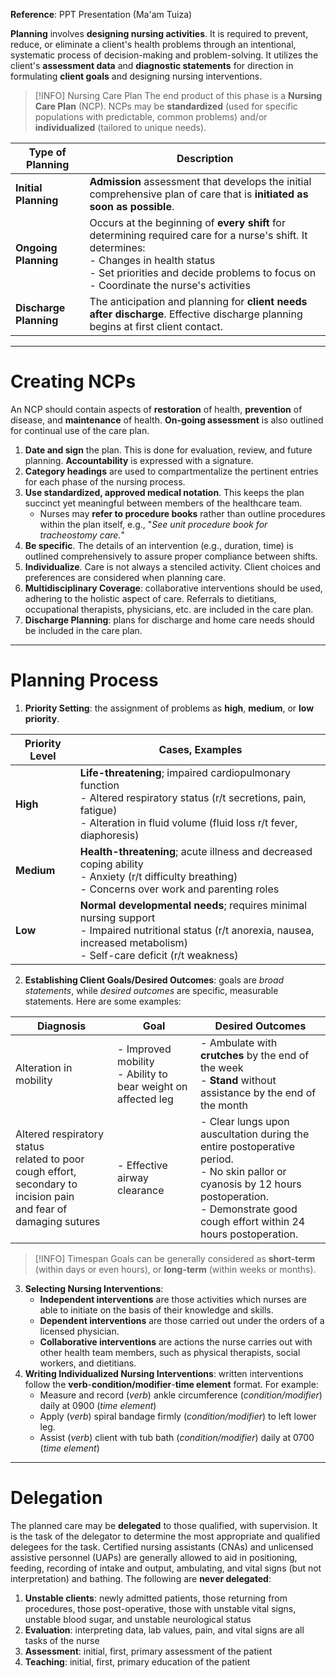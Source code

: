 **Reference**: PPT Presentation (Ma'am Tuiza)

**Planning** involves **designing nursing activities**. It is required to prevent, reduce, or eliminate a client's health problems through an intentional, systematic process of decision-making and problem-solving. It utilizes the client's **assessment data** and **diagnostic statements** for direction in formulating **client goals** and designing nursing interventions.
>[!INFO] Nursing Care Plan
>The end product of this phase is a **Nursing Care Plan** (NCP). NCPs may be **standardized** (used for specific populations with predictable, common problems) and/or **individualized** (tailored to unique needs).

| Type of Planning       | Description                                                                                                                                                                                                                           |
| ---------------------- | ------------------------------------------------------------------------------------------------------------------------------------------------------------------------------------------------------------------------------------- |
| **Initial Planning**   | **Admission** assessment that develops the initial comprehensive plan of care that is **initiated as soon as possible**.                                                                                                              |
| **Ongoing Planning**   | Occurs at the beginning of **every shift** for determining required care for a nurse's shift. It determines:<br>- Changes in health status<br>- Set priorities and decide problems to focus on<br>- Coordinate the nurse's activities |
| **Discharge Planning** | The anticipation and planning for **client needs after discharge**. Effective discharge planning begins at first client contact.                                                                                                      |

___
# Creating NCPs
An NCP should contain aspects of **restoration** of health, **prevention** of disease, and **maintenance** of health. **On-going assessment** is also outlined for continual use of the care plan.
1. **Date and sign** the plan. This is done for evaluation, review, and future planning. **Accountability** is expressed with a signature.
2. **Category headings** are used to compartmentalize the pertinent entries for each phase of the nursing process.
3. **Use standardized, approved medical notation**. This keeps the plan succinct yet meaningful between members of the healthcare team.
	- Nurses may **refer to procedure books** rather than outline procedures within the plan itself, e.g., "*See unit procedure book for tracheostomy care.*"
4. **Be specific**. The details of an intervention (e.g., duration, time) is outlined comprehensively to assure proper compliance between shifts.
5. **Individualize**. Care is not always a stenciled activity. Client choices and preferences are considered when planning care.
6. **Multidisciplinary Coverage**: collaborative interventions should be used, adhering to the holistic aspect of care. Referrals to dietitians, occupational therapists, physicians, etc. are included in the care plan.
7. **Discharge Planning**: plans for discharge and home care needs should be included in the care plan.
___
# Planning Process
1. **Priority Setting**: the assignment of problems as **high**, **medium**, or **low priority**.

| Priority Level | Cases, Examples                                                                                                                                                                             |
| -------------- | ------------------------------------------------------------------------------------------------------------------------------------------------------------------------------------------- |
| **High**       | **Life-threatening**; impaired cardiopulmonary function<br>- Altered respiratory status (r/t secretions, pain, fatigue)<br>- Alteration in fluid volume (fluid loss r/t fever, diaphoresis) |
| **Medium**     | **Health-threatening**; acute illness and decreased coping ability<br>- Anxiety (r/t difficulty breathing)<br>- Concerns over work and parenting roles                                      |
| **Low**        | **Normal developmental needs**; requires minimal nursing support<br>- Impaired nutritional status (r/t anorexia, nausea, increased metabolism)<br>- Self-care deficit (r/t weakness)        |
2. **Establishing Client Goals/Desired Outcomes**: goals are *broad statements*, while *desired outcomes* are specific, measurable statements. Here are some examples:

| Diagnosis                                                                                                              | Goal                                                            | Desired Outcomes                                                                                                                                                                                     |
| ---------------------------------------------------------------------------------------------------------------------- | --------------------------------------------------------------- | ---------------------------------------------------------------------------------------------------------------------------------------------------------------------------------------------------- |
| Alteration in mobility                                                                                                 | - Improved mobility<br>- Ability to bear weight on affected leg | - Ambulate with **crutches** by the end of the week<br>- **Stand** without assistance by the end of the month                                                                                        |
| Altered respiratory status<br>related to poor cough effort, secondary to incision pain<br>and fear of damaging sutures | - Effective airway clearance                                    | - Clear lungs upon auscultation during the entire postoperative period.<br>- No skin pallor or cyanosis by 12 hours postoperation.<br>- Demonstrate good cough effort within 24 hours postoperation. |
>[!INFO] Timespan
>Goals can be generally considered as **short-term** (within days or even hours), or **long-term** (within weeks or months).

3. **Selecting Nursing Interventions**:
	- **Independent interventions** are those activities which nurses are able to initiate on the basis of their knowledge and skills.
	- **Dependent interventions** are those carried out under the orders of a licensed physician.
	- **Collaborative interventions** are actions the nurse carries out with other health team members, such as physical therapists, social workers, and dietitians.
4. **Writing Individualized Nursing Interventions**: written interventions follow the **verb**-**condition/modifier**-**time element** format. For example:
	- Measure and record (*verb*) ankle circumference (*condition/modifier*) daily at 0900 (*time element*)
	- Apply (*verb*) spiral bandage firmly (*condition/modifier*) to left lower leg.
	- Assist (*verb*) client with tub bath (*condition/modifier*) daily at 0700 (*time element*)
___
# Delegation
The planned care may be **delegated** to those qualified, with supervision. It is the task of the delegator to determine the most appropriate and qualified delegees for the task. Certified nursing assistants (CNAs) and unlicensed assistive personnel (UAPs) are generally allowed to aid in positioning, feeding, recording of intake and output, ambulating, and vital signs (but not interpretation) and bathing. The following are **never delegated**:
1. **Unstable clients**: newly admitted patients, those returning from procedures, those post-operative, those with unstable vital signs, unstable blood sugar, and unstable neurological status
2. **Evaluation**: interpreting data, lab values, pain, and vital signs are all tasks of the nurse
3. **Assessment**: initial, first, primary assessment of the patient
4. **Teaching**: initial, first, primary education of the patient